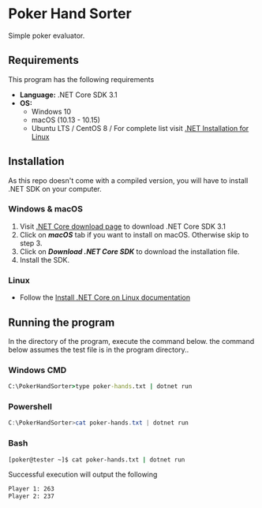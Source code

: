 # Poker Hand Sorter

Simple poker evaluator.

## Requirements

This program has the following requirements

- **Language:** .NET Core SDK 3.1
- **OS:**
  - Windows 10
  - macOS (10.13 - 10.15)
  - Ubuntu LTS / CentOS 8 / For complete list visit [.NET Installation for Linux](https://docs.microsoft.com/en-us/dotnet/core/install/linux)

## Installation

As this repo doesn't come with a compiled version, you will have to install .NET SDK on your computer.

### Windows & macOS

1. Visit [.NET Core download page](https://dotnet.microsoft.com/download) to download .NET Core SDK 3.1
2. Click on ***macOS*** tab if you want to install on macOS. Otherwise skip to step 3.
3. Click on ***Download .NET Core SDK*** to download the installation file.
4. Install the SDK.

### Linux

- Follow the [Install .NET Core on Linux documentation](https://docs.microsoft.com/en-us/dotnet/core/install/linux)

## Running the program

In the directory of the program, execute the command below. the command below assumes
the test file is in the program directory..

### Windows CMD

```cmd
C:\PokerHandSorter>type poker-hands.txt | dotnet run
```

### Powershell

```powershell
C:\PokerHandSorter>cat poker-hands.txt | dotnet run
```

### Bash

```bash
[poker@tester ~]$ cat poker-hands.txt | dotnet run
```

Successful execution will output the following

```bash
Player 1: 263
Player 2: 237
```
